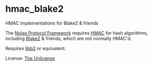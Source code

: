 # hmac_blake2
HMAC implementations for Blake2 & friends

The [Noise Protocol Framework](https://noiseprotocol.org/) requires
[HMAC](https://tools.ietf.org/html/rfc2104) for hash algorithms, including
[Blake2](https://blake2.net/) & friends, which are not normally HMAC'd.

Requires [libb2](https://github.com/BLAKE2/libb2) or equivalent.

License: [The Unlicense](http://unlicense.org/)
